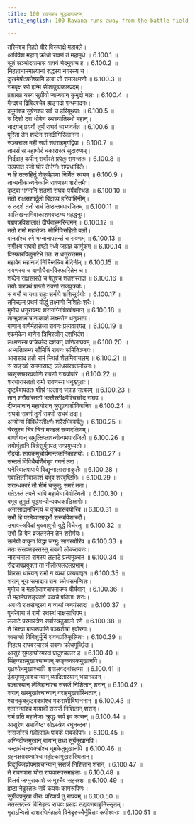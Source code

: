 ```yaml
---
title: 100 रावणस्य युद्धपलायनम्
title_english: 100 Ravana runs away from the battle field

---
```

<div class="audioEmbed"  caption="श्रीराम-हरिसीताराममूर्ति-घनपाठिभ्यां वचनम्" src="https://archive.org/download/Ramayana-recitation-Sriram-harisItArAmamUrti-Ghanapaati-v2/Kanda_6/Kanda_6_YK-100-Ravana_runs_away_from_the_battle-field_0.mp3"></div>

तस्मिंश्च निहते वीरे विरूपाक्षे महाबले।  
आविवेश महान् क्रोधो रावणं तं महामृधे ॥ 6.100.1 ॥   
सूतं सञ्चोदयामास वाक्यं चेदमुवाच ह ॥ 6.100.2 ॥   
निहतानाममात्यानां रुद्धस्य नगरस्य च।  
दुःखमेषोऽपनेष्यामि हत्वा तौ रामलक्ष्मणौ ॥ 6.100.3 ॥   
रामवृक्षं रणे हन्मि सीतापुष्पफलप्रदम्।  
प्रशाखा यस्य सुग्रीवो जाम्बवान् कुमुदो नलः ॥ 6.100.4 ॥   
मैन्दश्च द्विविदश्चैव ह्यङ्गदो गन्धमादनः।  
हमूमांश्च सुषेणश्च सर्वे च हरियूथपाः ॥ 6.100.5 ॥   
स दिशो दश धोषेण रथस्यातिरथो महान्।  
नादयन् प्रययौ तूर्णं राघवं चाभ्यवर्तत ॥ 6.100.6 ॥   
पूरिता तेन शब्देन सनदीगिरिकानना।  
सञ्चचाल मही सर्वा सवराहमृगद्विपा ॥ 6.100.7 ॥   
तामसं स महाघोरं चकारास्त्रं सुदारुणम्।  
निर्ददाह कपीन् सर्वांस्ते प्रपेतुः समन्ततः ॥ 6.100.8 ॥   
उत्पपात रजो घोरं तैर्भग्नैः सम्प्रधावितैः।  
न हि तत्सहितुं शेकुर्ब्रह्मणा निर्मितं स्वयम् ॥ 6.100.9 ॥   
तान्यनीकान्यनेकानि रावणस्य शरोत्तमैः।  
दृष्ट्वा भग्नानि शतशो राघवः पर्यवस्थितः ॥ 6.100.10 ॥   
ततो राक्षसशार्दूलो विद्राव्य हरिवाहिनीम्।  
स ददर्श ततो रामं तिष्ठन्तमपारजितम् ॥ 6.100.11 ॥   
आलिखन्तमिवाकाशमवष्टभ्य महद्धनुः।  
पद्मपत्रविशालाक्षं दीर्घबाहुमरिन्दमम् ॥ 6.100.12 ॥   
ततो रामो महातेजाः सौमित्रिसहितो बली।  
वानरांश्च रणे भग्नानापतन्तं च रावणम् ॥ 6.100.13 ॥   
समीक्ष्य राघवो हृष्टो मध्ये जग्राह कार्मुकम् ॥ 6.100.14 ॥   
विस्फारयितुमारेभे ततः स धनुरुत्तमम्।  
महावेगं महानादं निर्भिन्दन्निव मेदिनीम् ॥ 6.100.15 ॥   
रावणस्य च बाणौघैरामविस्फारितेन च।  
शब्देन राक्षसास्ते च पेतुश्च शतशस्तदा ॥ 6.100.16 ॥   
तयोः शरपथं प्राप्तो रावणो राजपुत्रयोः।  
स बभौ च यथा राहुः समीपे शशिसूर्ययोः ॥ 6.100.17 ॥   
तमिच्छन् प्रथमं योद्धुं लक्ष्मणो निशितैः शरैः।  
मुमोच धनुरायम्य शरानग्निशिखोपमान् ॥ 6.100.18 ॥   
तान्मुक्तमात्रानाकाशे लक्ष्मणेन धनुष्मता।  
बाणान् बाणैर्महातेजा रावणः प्रत्यवारयत् ॥ 6.100.19 ॥   
एकमेकेन बाणेन त्रिभिस्त्रीन् दशभिर्दश।  
लक्ष्मणस्य प्रचिच्छेद दर्शयन् पाणिलाघवम् ॥ 6.100.20 ॥   
अभ्यतिक्रम्य सौमित्रिं रावणः समितिञ्जयः।  
आससाद ततो रामं स्थितं शैलमिवाचलम् ॥ 6.100.21 ॥   
स सङ्ख्ये राममासाद्य क्रोधसंरक्तलोचनः।  
व्यसृजच्छरवर्षाणि रावणो राघवोपरि ॥ 6.100.22 ॥   
शरधारास्ततो रामो रावणस्य धनुश्च्युताः।  
दृष्ट्वैवापततः शीघ्रं भल्लान् जग्राह सत्वरम् ॥ 6.100.23 ॥   
तान् शरौघांस्ततो भल्लैस्तीक्ष्णैश्चिच्छेद राघवः।  
दीप्यमानान् महाघोरान् क्रुद्धानाशीविषानिव ॥ 6.100.24 ॥   
राघवो रावणं तूर्णं रावणो राघवं तदा।  
अन्योन्यं विविधैस्तीक्ष्णैः शरैरभिववर्षतुः ॥ 6.100.25 ॥   
चेरतुश्च चिरं चित्रं मण्डलं सव्यदक्षिणम्।  
बाणवेगान् समुत्क्षिप्तावन्योन्यमपारजितौ ॥ 6.100.26 ॥   
तयोर्भूतानि वित्रेसुर्युगपत् सम्प्रयुध्यतोः।  
रौद्रयोः सायकमुचोर्यमान्तकनिकाशयोः ॥ 6.100.27 ॥   
सन्ततं विविधैर्बाणैर्बभूव गगनं तदा।  
घनैरिवातपापाये विद्युन्मालासमाकुलैः ॥ 6.100.28 ॥   
गवाक्षितमिवाकाशं बभूव शरवृष्टिभिः ॥ 6.100.29 ॥   
शरान्धकारं तौ भीमं चक्रुतुः समरं तदा।  
गतेऽस्तं तपने चापि महामेघाविवोत्थितौ ॥ 6.100.30 ॥   
बभूव तुमुलं युद्धमन्योन्यवधकाङ्क्षिणोः।  
अनासाद्यमचिन्त्यं च वृत्रवासवयोरिव ॥ 6.100.31 ॥   
उभौ हि परमेष्वासावुभौ शस्त्रविशारदौ।  
उभावस्त्रविदां मुख्यावुभौ युद्धे विचेरतुः ॥ 6.100.32 ॥   
उभौ हि येन व्रजतस्तेन तेन शरोर्मयः।  
ऊर्मयो वायुना विद्धा जग्मुः सागरयोरिव ॥ 6.100.33 ॥   
ततः संसक्तहस्तस्तु रावणो लोकरावणः।  
नाराचमालां रामस्य ललाटे प्रत्यमुञ्चत ॥ 6.100.34 ॥   
रौद्रचापप्रयुक्तां तां नीलोत्पलदलप्रभाम्।  
शिरसा धारयन् रामो न व्यथां प्रत्यपद्यत ॥ 6.100.35 ॥   
शरान् भूयः समादाय रामः क्रोधसमन्वितः।  
मुमोच च महातेजाश्चापमायम्य वीर्यवान् ॥ 6.100.36 ॥   
ते महामेघसङ्काशे कवचे पतिताः शराः।  
अवध्ये राक्षसेन्द्रस्य न व्यथां जनयंस्तदा ॥ 6.100.37 ॥   
पुनरेवाथ तं रामो रथस्थं राक्षसाधिपम्।  
ललाटे परमास्त्रेण सर्वास्त्रकुशलो रणे ॥ 6.100.38 ॥   
ते भित्त्वा बाणरूपाणि पञ्चशीर्षा इवोरगाः।  
श्वसन्तो विविशुर्भूमिं रावणप्रतिकूलिताः ॥ 6.100.39 ॥   
निहत्य राघवस्यास्त्रं रावणः क्रोधमूर्च्छितः।  
आसुरं सुमहाघोरमस्त्रं प्रादुश्चकार ह ॥ 6.100.40 ॥   
सिंहव्याघ्रमुखाश्चान्यान् कङ्ककाकमुखानपि।  
गृध्रश्येनमुखांश्चापि शृगालवदनांस्तथा ॥ 6.100.41 ॥   
ईहामृगमुखांश्चान्यान् व्यादितास्यान् भयानकान्।  
पञ्चास्यान् लेलिहानांश्च ससर्ज निशितान् शरान् ॥ 6.100.42 ॥   
शरान् खरमुखांश्चान्यान् वराहमुखसंस्थितान्।  
श्वानकुक्कुटवक्त्रांश्च मकराशीविषाननान् ॥ 6.100.43 ॥   
एतानन्यांश्च मायावी ससर्ज निशितान् शरान्।  
रामं प्रति महातेजाः क्रुद्धः सर्प इव श्वसन् ॥ 6.100.44 ॥   
आसुरेण समाविष्टः सोऽस्त्रेण रघुनन्दनः।  
ससर्जास्त्रं महोत्साहः पावकं पावकोपमः ॥ 6.100.45 ॥   
अग्निदीप्तमुखान् बाणान् तथा सूर्यमुखानपि।  
चन्द्रार्धचन्द्रवक्त्रांश्च धूमकेतुमुखानपि ॥ 6.100.46 ॥   
ग्रहनक्षत्रवक्त्रांश्च महोल्कामुखसंस्थितान्।  
विद्युज्जिह्वोपमांश्चान्यान् ससर्ज निशितान् शरान् ॥ 6.100.47 ॥   
ते रावणशरा घोरा राघवास्त्रसमाहताः ॥ 6.100.48 ॥   
विलयं जग्मुराकाशे जग्मुश्चैव सहस्रशः ॥ 6.100.49 ॥   
हृष्टा नेदुस्ततः सर्वे कपयः कामरूपिणः।  
सुग्रीवप्रमुखा वीराः परिवार्य तु राघवम् ॥ 6.100.50 ॥   
ततस्तदस्त्रं विनिहत्य राघवः प्रसह्य तद्रावणबाहुनिस्सृतम्।  
मुदाऽन्वितो दाशरथिर्महाहवे विनेदुरुच्चैर्मुदिताः कपीश्वराः ॥ 6.100.51 ॥   